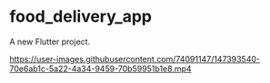 # food_delivery_app

A new Flutter project.

https://user-images.githubusercontent.com/74091147/147393540-70e6ab1c-5a22-4a34-9459-70b59951b1e8.mp4



